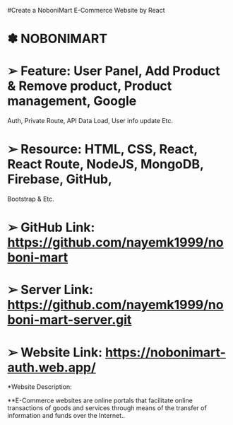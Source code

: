 #Create a NoboniMart E-Commerce Website by React

# ✽ NOBONIMART
# ➢ Feature: User Panel, Add Product & Remove product, Product management, Google
Auth, Private Route, API Data Load, User info update Etc.
# ➢ Resource: HTML, CSS, React, React Route, NodeJS, MongoDB, Firebase, GitHub,
Bootstrap & Etc.
# ➢ GitHub Link: https://github.com/nayemk1999/noboni-mart
# ➢ Server Link: https://github.com/nayemk1999/noboni-mart-server.git
# ➢ Website Link: https://nobonimart-auth.web.app/



*Website Description:

**E-Commerce websites are online portals that facilitate online transactions of goods and services through means of the transfer of information and funds over the Internet..
